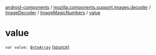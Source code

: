 [android-components](../../../index.md) / [mozilla.components.support.images.decoder](../../index.md) / [ImageDecoder](../index.md) / [ImageMagicNumbers](index.md) / [value](./value.md)

# value

`var value: `[`ByteArray`](https://kotlinlang.org/api/latest/jvm/stdlib/kotlin/-byte-array/index.html) [(source)](https://github.com/mozilla-mobile/android-components/blob/master/components/support/images/src/main/java/mozilla/components/support/images/decoder/ImageDecoder.kt#L27)